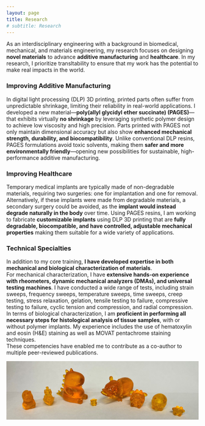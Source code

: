 ```yaml
---
layout: page
title: Research
# subtitle: Research
---
```


As an interdisciplinary engineering with a background in biomedical, mechanical, and materials engineering, my research focuses on designing **novel materials** to advance **additive manufacturing** and **healthcare**. In my research, I prioritize transltability to ensure that my work has the potential to make real impacts in the world. 

### Improving Additive Manufacturing

In digital light processing (DLP) 3D printing, printed parts often suffer from unpredictable shrinkage, limiting their reliability in real-world applications. I developed a new material—**poly(allyl glycidyl ether succinate) (PAGES)**—that exhibits virtually **no shrinkage** by leveraging synthetic polymer design to achieve low viscosity and high precision. Parts printed with PAGES not only maintain dimensional accuracy but also show **enhanced mechanical strength, durability, and biocompatibility**. Unlike conventional DLP resins, PAGES formulations avoid toxic solvents, making them **safer and more environmentally friendly**—opening new possibilities for sustainable, high-performance additive manufacturing.

### Improving Healthcare

Temporary medical implants are typically made of non-degradable materials, requiring two surgeries: one for implantation and one for removal. Alternatively, if these implants were made from degradable materials, a secondary surgery could be avoided, as the **implant would instead degrade naturally in the body** over time. Using PAGES resins, I am working to fabricate **customizable implants** using DLP 3D printing that are **fully degradable, biocompatible, and have controlled, adjustable mechanical properties** making them suitable for a wide variety of applications.  

### Technical Specialties 

In addition to my core training, **I have developed expertise in both mechanical and biological characterization of materials**.  
For mechanical characterization, I have **extensive hands-on experience with rheometers, dynamic mechanical analyzers (DMAs), and universal testing machines**. I have conducted a wide range of tests, including strain sweeps, frequency sweeps, temperature sweeps, time sweeps, creep testing, stress relaxation, gelation, tensile testing to failure, compressive testing to failure, cyclic tension and compression, and radial compression.  
In terms of biological characterization, I am **proficient in performing all necessary steps for histological analysis of tissue samples**, with or without polymer implants. My experience includes the use of hematoxylin and eosin (H&E) staining as well as MOVAT pentachrome staining techniques.  
These competencies have enabled me to contribute as a co-author to multiple peer-reviewed publications.  


![3D Printed Structures](/PrintedCuties.jpg)
